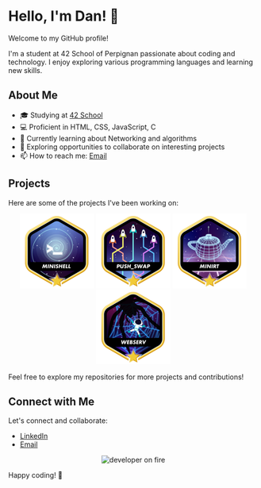 # Hello, I'm Dan! 👋

Welcome to my GitHub profile!

I'm a student at 42 School of Perpignan passionate about coding and technology. I enjoy exploring various programming languages and learning new skills.

## About Me

- 🎓 Studying at [42 School](https://www.42.fr/)
- 💻 Proficient in HTML, CSS, JavaScript, C
- 🌱 Currently learning about Networking and algorithms
- 🔭 Exploring opportunities to collaborate on interesting projects
- 📫 How to reach me: [Email](mailto:dsylvain@student.42perpignan.fr)

## Projects

Here are some of the projects I've been working on:

<div align="center">

<a href="https://github.com/dansylvain/42_minishell">![42 Badge](https://github.com/dansylvain/dansylvain/blob/main/assets/minishell.png?raw=true)</a>
<a href="https://github.com/dansylvain/pushswap">![42 Badge](https://github.com/dansylvain/dansylvain/blob/main/assets/push_swapm.png?raw=true)</a>
<a href="https://github.com/dansylvain/42_mini_rt">![42 Badge](https://github.com/dansylvain/dansylvain/blob/main/assets/minirt.png?raw=true)</a>
<a href="https://github.com/dansylvain/42_libft">![42 Badge](https://raw.githubusercontent.com/dansylvain/dansylvain/main/assets/webservm.png?raw=true)</a>

</div>

Feel free to explore my repositories for more projects and contributions!

## Connect with Me

Let's connect and collaborate:

- [LinkedIn](https://www.linkedin.com/in/dan-sylvain/)
- [Email](mailto:dsylvain@student.42perpignan.fr)

<p align="center">
<img src="https://media.giphy.com/media/13HgwGsXF0aiGY/giphy.gif" alt="developer on fire"></img></p>

Happy coding! 🚀
